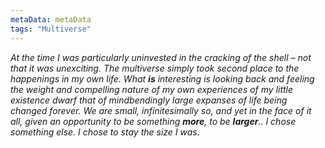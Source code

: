 ```yaml
---
metaData: metaData
tags: "Multiverse"
---
```


*At the time I was particularly uninvested in the cracking of the shell – not that it was unexciting. The multiverse simply took second place to the happenings in my own life. What **is** interesting is looking back and feeling the weight and compelling nature of my own experiences of my little existence dwarf that of mindbendingly large expanses of life being changed forever. We are small, infinitesimally so, and yet in the face of it all, given an opportunity to be something **more**, to be **larger**.. I chose something else. I chose to stay the size I was.*
